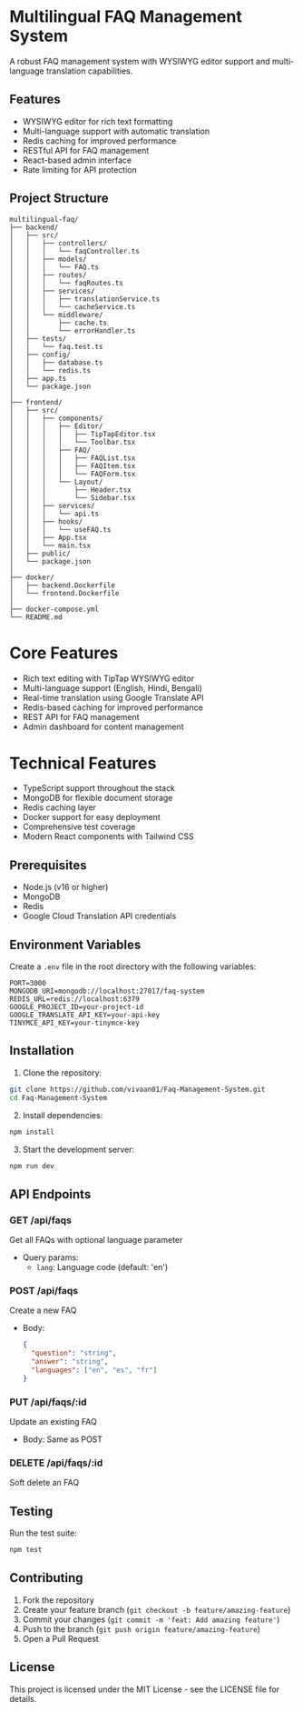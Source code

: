 # Multilingual FAQ Management System

A robust FAQ management system with WYSIWYG editor support and multi-language translation capabilities.

## Features

- WYSIWYG editor for rich text formatting
- Multi-language support with automatic translation
- Redis caching for improved performance
- RESTful API for FAQ management
- React-based admin interface
- Rate limiting for API protection


## Project Structure
```
multilingual-faq/
├── backend/
│   ├── src/
│   │   ├── controllers/
│   │   │   └── faqController.ts
│   │   ├── models/
│   │   │   └── FAQ.ts
│   │   ├── routes/
│   │   │   └── faqRoutes.ts
│   │   ├── services/
│   │   │   ├── translationService.ts
│   │   │   └── cacheService.ts
│   │   └── middleware/
│   │       ├── cache.ts
│   │       └── errorHandler.ts
│   ├── tests/
│   │   └── faq.test.ts
│   ├── config/
│   │   ├── database.ts
│   │   └── redis.ts
│   ├── app.ts
│   └── package.json
│
├── frontend/
│   ├── src/
│   │   ├── components/
│   │   │   ├── Editor/
│   │   │   │   ├── TipTapEditor.tsx
│   │   │   │   └── Toolbar.tsx
│   │   │   ├── FAQ/
│   │   │   │   ├── FAQList.tsx
│   │   │   │   ├── FAQItem.tsx
│   │   │   │   └── FAQForm.tsx
│   │   │   └── Layout/
│   │   │       ├── Header.tsx
│   │   │       └── Sidebar.tsx
│   │   ├── services/
│   │   │   └── api.ts
│   │   ├── hooks/
│   │   │   └── useFAQ.ts
│   │   ├── App.tsx
│   │   └── main.tsx
│   ├── public/
│   └── package.json
│
├── docker/
│   ├── backend.Dockerfile
│   └── frontend.Dockerfile
│
├── docker-compose.yml
└── README.md
```

# Core Features

- Rich text editing with TipTap WYSIWYG editor
- Multi-language support (English, Hindi, Bengali)
- Real-time translation using Google Translate API
- Redis-based caching for improved performance
- REST API for FAQ management
- Admin dashboard for content management

# Technical Features

- TypeScript support throughout the stack
- MongoDB for flexible document storage
- Redis caching layer
- Docker support for easy deployment
- Comprehensive test coverage
- Modern React components with Tailwind CSS


## Prerequisites

- Node.js (v16 or higher)
- MongoDB
- Redis
- Google Cloud Translation API credentials

## Environment Variables

Create a `.env` file in the root directory with the following variables:

```env
PORT=3000
MONGODB_URI=mongodb://localhost:27017/faq-system
REDIS_URL=redis://localhost:6379
GOOGLE_PROJECT_ID=your-project-id
GOOGLE_TRANSLATE_API_KEY=your-api-key
TINYMCE_API_KEY=your-tinymce-key
```

## Installation

1. Clone the repository:
```bash
git clone https://github.com/vivaan01/Faq-Management-System.git
cd Faq-Management-System
```

2. Install dependencies:
```bash
npm install
```

3. Start the development server:
```bash
npm run dev
```

## API Endpoints

### GET /api/faqs
Get all FAQs with optional language parameter
- Query params: 
  - `lang`: Language code (default: 'en')

### POST /api/faqs
Create a new FAQ
- Body:
  ```json
  {
    "question": "string",
    "answer": "string",
    "languages": ["en", "es", "fr"]
  }
  ```

### PUT /api/faqs/:id
Update an existing FAQ
- Body: Same as POST

### DELETE /api/faqs/:id
Soft delete an FAQ

## Testing

Run the test suite:
```bash
npm test
```

## Contributing

1. Fork the repository
2. Create your feature branch (`git checkout -b feature/amazing-feature`)
3. Commit your changes (`git commit -m 'feat: Add amazing feature'`)
4. Push to the branch (`git push origin feature/amazing-feature`)
5. Open a Pull Request

## License

This project is licensed under the MIT License - see the LICENSE file for details.
